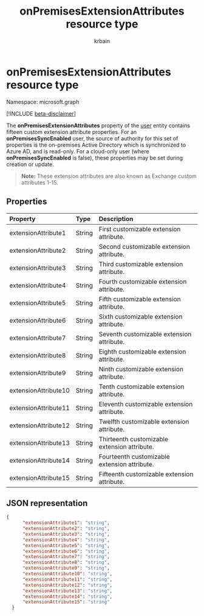 ﻿---
title: "onPremisesExtensionAttributes resource type"
description: "The **onPremisesExtensionAttributes** property of the user entity contains fifteen custom extension attribute properties."
localization_priority: Normal
doc_type: resourcePageType
ms.prod: "users"
author: "krbain"
---

# onPremisesExtensionAttributes resource type

Namespace: microsoft.graph

[!INCLUDE [beta-disclaimer](../../includes/beta-disclaimer.md)]

The **onPremisesExtensionAttributes** property of the [user](user.md) entity contains fifteen custom extension attribute properties. For an **onPremisesSyncEnabled** user, the source of authority for this set of properties is the on-premises Active Directory which is synchronized to Azure AD, and is read-only. For a cloud-only user (where **onPremisesSyncEnabled** is false), these properties may be set during creation or update.

> **Note:** These extension attributes are also known as Exchange custom attributes 1-15.

## Properties

| Property             | Type   | Description                                  |
| :------------------- | :----- | :------------------------------------------- |
| extensionAttribute1  | String | First customizable extension attribute.      |
| extensionAttribute2  | String | Second customizable extension attribute.     |
| extensionAttribute3  | String | Third customizable extension attribute.      |
| extensionAttribute4  | String | Fourth customizable extension attribute.     |
| extensionAttribute5  | String | Fifth customizable extension attribute.      |
| extensionAttribute6  | String | Sixth customizable extension attribute.      |
| extensionAttribute7  | String | Seventh customizable extension attribute.    |
| extensionAttribute8  | String | Eighth customizable extension attribute.     |
| extensionAttribute9  | String | Ninth customizable extension attribute.      |
| extensionAttribute10 | String | Tenth customizable extension attribute.      |
| extensionAttribute11 | String | Eleventh customizable extension attribute.   |
| extensionAttribute12 | String | Twelfth customizable extension attribute.    |
| extensionAttribute13 | String | Thirteenth customizable extension attribute. |
| extensionAttribute14 | String | Fourteenth customizable extension attribute. |
| extensionAttribute15 | String | Fifteenth customizable extension attribute.  |

## JSON representation

<!-- {
  "blockType": "resource",
  "optionalProperties": [

  ],
  "@odata.type": "microsoft.graph.onPremisesExtensionAttributes"
}-->

```json
{
      "extensionAttribute1": "string",
      "extensionAttribute2": "string",
      "extensionAttribute3": "string",
      "extensionAttribute4": "string",
      "extensionAttribute5": "string",
      "extensionAttribute6": "string",
      "extensionAttribute7": "string",
      "extensionAttribute8": "string",
      "extensionAttribute9": "string",
      "extensionAttribute10": "string",
      "extensionAttribute11": "string",
      "extensionAttribute12": "string",
      "extensionAttribute13": "string",
      "extensionAttribute14": "string",
      "extensionAttribute15": "string"
  }

```

<!-- uuid: 8fcb5dbc-d5aa-4681-8e31-b001d5168d79
2015-10-25 14:57:30 UTC -->

<!--
{
  "type": "#page.annotation",
  "description": "onPremisesExtensionAttributes resource",
  "keywords": "",
  "section": "documentation",
  "tocPath": "",
  "suppressions": []
}
-->
